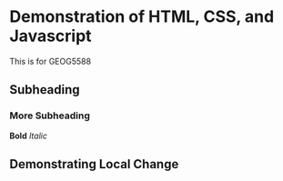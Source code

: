 # Demonstration of HTML, CSS, and Javascript

This is for GEOG5588

## Subheading
### More Subheading
**Bold**
*Italic*

## Demonstrating Local Change

